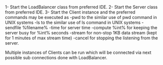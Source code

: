 1- Start the LoadBalancer class from preferred IDE.
2- Start the Server class from preferred IDE.
3- Start the Client instance and the preferred commands may be executed as
-pwd to the similar use of pwd command in UNIX systems
-ls to the similar use of ls command in UNIX systems
-sendfile %filename%
-time for server time
-compute %int% for keeping the server busy for %int% seconds
-stream for non-stop 1KB data stream (kept for 1 minutes of max stream time)
-cancel for stopping the listening from the server.

Multiple instances of Clients can be run which will be connected via next possible sub connections done with LoadBalancer.
